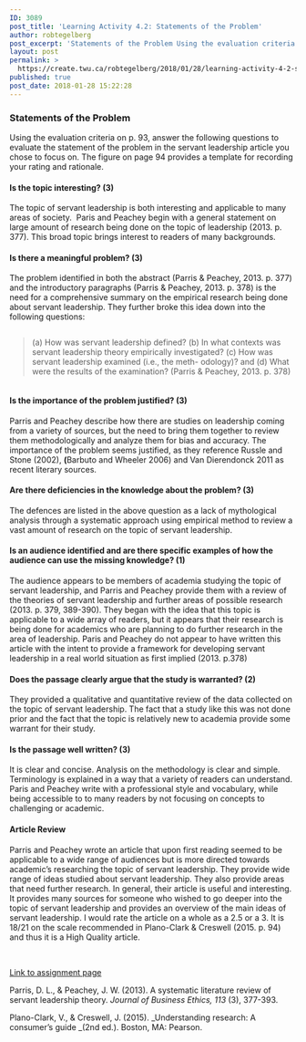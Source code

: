 ```yaml
---
ID: 3089
post_title: 'Learning Activity 4.2: Statements of the Problem'
author: robtegelberg
post_excerpt: 'Statements of the Problem Using the evaluation criteria on p. 93, answer the following questions to evaluate the statement of the problem in the servant leadership article you chose to focus on. The figure on page 94 provides a template for recording your rating and rationale. Is the topic interesting? (3) The topic of servant [&hellip;]'
layout: post
permalink: >
  https://create.twu.ca/robtegelberg/2018/01/28/learning-activity-4-2-statements-of-the-problem/
published: true
post_date: 2018-01-28 15:22:28
---
```

<h3>Statements of the Problem</h3>
<p>Using the evaluation criteria on p. 93, answer the following questions to evaluate the statement of the problem in the servant leadership article you chose to focus on. The figure on page 94 provides a template for recording your rating and rationale.</p>
<h4>Is the topic interesting? (3)</h4>
<p>The topic of servant leadership is both interesting and applicable to many areas of society.  Paris and Peachey begin with a general statement on large amount of research being done on the topic of leadership (2013. p. 377). This broad topic brings interest to readers of many backgrounds.</p>
<h4>Is there a meaningful problem? (3)</h4>
<p>The problem identified in both the abstract (Parris &amp; Peachey, 2013. p. 377) and the introductory paragraphs (Parris &amp; Peachey, 2013. p. 378) is the need for a comprehensive summary on the empirical research being done about servant leadership. They further broke this idea down into the following questions:</p>
<div class="page" title="Page 2">
<div class="layoutArea">
<div class="column">
<blockquote><p>(a) How was servant leadership defined? (b) In what contexts was servant leadership theory empirically investigated? (c) How was servant leadership examined (i.e., the meth- odology)? and (d) What were the results of the examination? (Parris &amp; Peachey, 2013. p. 378)</p></blockquote>
</div>
</div>
</div>
<h4>Is the importance of the problem justified? (3)</h4>
<p>Parris and Peachey describe how there are studies on leadership coming from a variety of sources, but the need to bring them together to review them methodologically and analyze them for bias and accuracy. The importance of the problem seems justified, as they reference Russle and Stone (2002), <strong>(</strong>Barbuto and Wheeler 2006) and Van Dierendonck 2011 as recent literary sources.</p>
<h4>Are there deficiencies in the knowledge about the problem? (3)</h4>
<p>The defences are listed in the above question as a lack of mythological analysis through a systematic approach using empirical method to review a vast amount of research on the topic of servant leadership.</p>
<h4>Is an audience identified and are there specific examples of how the audience can use the missing knowledge? (1)</h4>
<p>The audience appears to be members of academia studying the topic of servant leadership, and Parris and Peachey provide them with a review of the theories of servant leadership and further areas of possible research (2013. p. 379, 389-390). They began with the idea that this topic is applicable to a wide array of readers, but it appears that their research is being done for academics who are planning to do further research in the area of leadership. Paris and Peachey do not appear to have written this article with the intent to provide a framework for developing servant leadership in a real world situation as first implied (2013. p.378)</p>
<h4>Does the passage clearly argue that the study is warranted? (2)</h4>
<p>They provided a qualitative and quantitative review of the data collected on the topic of servant leadership. The fact that a study like this was not done prior and the fact that the topic is relatively new to academia provide some warrant for their study.</p>
<h4>Is the passage well written? (3)</h4>
<p>It is clear and concise. Analysis on the methodology is clear and simple. Terminology is explained in a way that a variety of readers can understand. Paris and Peachey write with a professional style and vocabulary, while being accessible to to many readers by not focusing on concepts to challenging or academic.</p>
<h4>Article Review</h4>
<p>Parris and Peachey wrote an article that upon first reading seemed to be applicable to a wide range of audiences but is more directed towards academic&#8217;s researching the topic of servant leadership. They provide wide range of ideas studied about servant leadership. They also provide areas that need further research. In general, their article is useful and interesting. It provides many sources for someone who wished to go deeper into the topic of servant leadership and provides an overview of the main ideas of servant leadership. I would rate the article on a whole as a 2.5 or a 3. It is 18/21 on the scale recommended in Plano-Clark &amp; Creswell (2015. p. 94) and thus it is a High Quality article.</p>
<p>&nbsp;</p>
<p><a href="https://create.twu.ca/ldrs591-sp18/unit-4-learning-activities/">Link to assignment page</a></p>
<p>Parris, D. L., &amp; Peachey, J. W. (2013). A systematic literature review of servant leadership theory. <em>Journal of Business Ethics, 113</em> (3), 377-393.</p>
<p>Plano-Clark, V., &amp; Creswell, J. (2015). _Understanding research: A consumer’s guide _(2nd ed.). Boston, MA: Pearson.</p>
<p>&nbsp;</p>